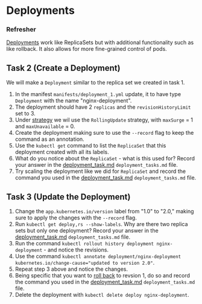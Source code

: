 
# Deployments

### Refresher
[Deployments](https://kubernetes.io/docs/concepts/workloads/controllers/deployment/) work like ReplicaSets but with additional functionality such as like rollback. It also allows for more fine-grained control of pods.

 
## Task 2 (Create a Deployment)

We will make a `Deployment` similar to the replica set we created in task 1.

1. In the manifest `manifests/deployment_1.yml` update, it to have type `Deployment` with the name "nginx-deployment".
2. The deployment should have 2 `replicas` and the `revisionHistoryLimit` set to 3.
3. Under [strategy](https://kubernetes.io/docs/concepts/workloads/controllers/deployment/#strategy) we wil use the `RollingUpdate` strategy, with `maxSurge` = 1 and `maxUnavailable` = 0.
4. Create the deployment making sure to use the `--record` flag to keep the command as an annotation.
5. Use the `kubectl get` command to list the `ReplicaSet` that this deployment created with all its labels.
6. What do you notice about the `ReplicaSet` - what is this used for? Record your answer in the [deployment_task.md](deployment_task.md) `deployment_tasks.md` file.
7. Try scaling the deployment like we did for `ReplicaSet` and record the command you used in the [deployment_task.md](deployment_task.md) `deployment_tasks.md` file.

## Task 3 (Update the Deployment)

1. Change the `app.kubernetes.io/version` label from "1.0" to "2.0," making sure to apply the changes with the `--record` flag.
2. Run `kubectl get deploy,rs --show-labels`. Why are there two replica sets but only one deployment? Record your answer in the [deployment_task.md](deployment_task.md) `deployment_tasks.md` file.
3. Run the command `kubectl rollout history deployment nginx-deployment` - and notice the revisions.
4. Use the command `kubectl annotate deployment/nginx-deployment kubernetes.io/change-cause="updated to version 2.0"`.
5. Repeat step 3 above and notice the changes.
6. Being specific that you want to [roll back](https://kubernetes.io/docs/concepts/workloads/controllers/deployment/#rolling-back-a-deployment) to revsion 1, do so and record the command you used in the [deployment_task.md](deployment_task.md) `deployment_tasks.md` file.
7. Delete the deployment with `kubectl delete deploy nginx-deployment`.